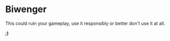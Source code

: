 # Biwenger

This could ruin your gameplay, use it responsibly or better don't use it at all.

**;)**
